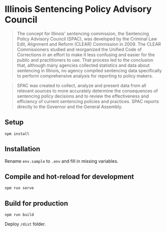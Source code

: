 # Illinois Sentencing Policy Advisory Council

> The concept for Illinois' sentencing commission, the Sentencing Policy Advisory Council (SPAC), was developed by the Criminal Law Edit, Alignment and Reform (CLEAR) Commission in 2009. The CLEAR Commissioners studied and reorganized the Unified Code of Corrections in an effort to make it less confusing and easier for the public and practitioners to use. That process led to the conclusion that, although many agencies collected statistics and data about sentencing in Illinois, no agency compiled sentencing data specifically to perform comprehensive analysis for reporting to policy makers.

> SPAC was created to collect, analyze and present data from all relevant sources to more accurately determine the consequences of sentencing policy decisions and to review the effectiveness and efficiency of current sentencing policies and practices. SPAC reports directly to the Governor and the General Assembly.

## Setup
```
npm install
```

## Installation

Rename ```env.sample``` to ```.env``` and fill in missing variables.

## Compile and hot-reload for development
```
npm run serve
```

## Build for production
```
npm run build
```

Deploy ```/dist``` folder.

